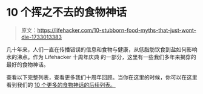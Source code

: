# 10 个挥之不去的食物神话

> 原文：<https://lifehacker.com/10-stubborn-food-myths-that-just-wont-die-1733013383>

几十年来，人们一直在传播错误的信息和食物与健康，从低脂肪饮食到盐如何影响水的沸点。作为 Lifehacker 十周年庆典 的一部分，这里有一些我们多年来揭穿的最好的食物神话。



查看以下完整列表，查看更多我们十周年回顾。当你在这里的时候，你可以在这里 看到我们的 [10 个更多的食物神话的后续列表。](http://lifehacker.com/10-more-stubborn-food-myths-that-just-won-t-die-debunk-5856345)